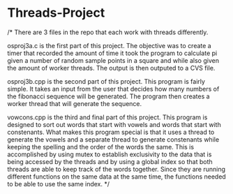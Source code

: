 # Threads-Project

/*
There are 3 files in the repo that each work with threads differently.

osproj3a.c is the first part of this project. The objective was to create a timer that recorded the amount of time it took the program
to calculate pi given a number of random sample points in a square and while also given the amount of worker threads. The output is then 
outputed to a CVS file.

osproj3b.cpp is the second part of this project. This program is fairly simple. It takes an input from the user that decides how many numbers of the fibonacci sequence will be generated. The program then creates a worker thread that will generate the sequence.

vowcons.cpp is the third and final part of this project. This program is designed to sort out words that start with vowels and words that start with constenants. What makes this program special is that it uses a thread to generate the vowels and a separate thread to generate constenants while keeping the spelling and the order of the words the same. This is accomplished by using mutex to establish exclusivity to the data that is being accessed by the threads and by using a global index so that both threads are able to keep track of the words together. Since they are running different functions on the same data at the same time, the functions needed to be able to use the same index.
*/
